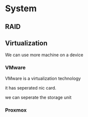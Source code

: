 # System

## RAID

## Virtualization

We can use more machine on a device

### VMware

VMware is a virtualization technology

it has seperated nic card.

we can seperate the storage unit

### Proxmox


